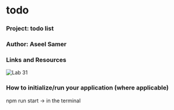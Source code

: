 # todo


### Project: todo list

### Author: Aseel Samer

### Links and Resources
![Lab 31](https://github.com/Aseelsamer/todo)


### How to initialize/run your application (where applicable)
npm run start -> in the terminal 
